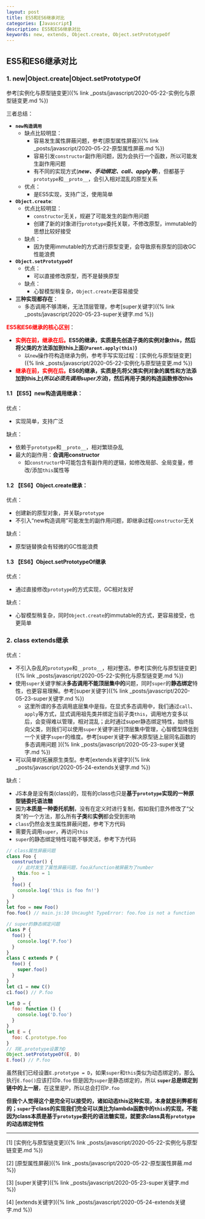 ```yaml
---
layout: post
title: ES5和ES6继承对比
categories: [Javascript]
description: ES5和ES6继承对比
keywords: new, extends, Object.create, Object.setPrototypeOf
---
```


## ES5和ES6继承对比

### 1. new|Object.create|Object.setPrototypeOf

参考[实例化与原型链变更]({% link _posts/javascript/2020-05-22-实例化与原型链变更.md %})

三者总结：
* **`new构造调用`**
  * 缺点比较明显：
    * 容易发生属性屏蔽问题，参考[原型属性屏蔽]({% link _posts/javascript/2020-05-22-原型属性屏蔽.md %})
    * 容易引发`constructor`副作用问题，因为会执行一个函数，所以可能发生副作用问题
    * 有不同的实现方式(***new、手动绑定、call、apply等***)，但都基于`prototype`和`__proto__`，会引入相对混乱的原型关系
  * 优点：
    * 是ES5实现，支持广泛，使用简单
* **`Object.create`**:
  * 优点比较明显：
    * `constructor`无关，规避了可能发生的副作用问题
    * 创建了新的对象进行`prototype`委托关联，不修改原型，immutable的思想比较好接受
  * 缺点：
    * 因为使用immutable的方式进行原型变更，会导致原有原型的回收GC性能浪费
* **`Object.setPrototypeOf`**    
  * 优点：
    * 可以直接修改原型，而不是替换原型
  * 缺点：
    * 心智模型稍复杂，`Object.create`更容易接受
* **三种实现都存在**：
  * 多态调用不够清晰，无法顶层管理，参考[super关键字]({% link _posts/javascript/2020-05-23-super关键字.md %})

<b style="color: red;">ES5和ES6继承的核心区别</b>：
* <b style="color: red;">实例在前，继承在后。</b>**ES5的继承，实质是先创造子类的实例对象this，然后将父类的方法添加到this上面(`Parent.apply(this)`)**
  * 以`new`操作符构造继承为例，参考手写实现过程：[实例化与原型链变更]({% link _posts/javascript/2020-05-22-实例化与原型链变更.md %})
* <b style="color: red;">继承在前，实例在后。</b>**ES6的继承，实质是先将父类实例对象的属性和方法添加到this上(*所以必须先调用super方法*)，然后再用子类的构造函数修改this**

#### 1.1 【ES5】new构造调用继承：

优点：
* 实现简单，支持广泛

缺点：
* 依赖于`prototype`和`__proto__`，相对繁琐杂乱
* 最大的副作用：**会调用constructor**
  * 如`constructor`中可能包含有副作用的逻辑，如修改局部、全局变量，修改/添加`this`属性等

#### 1.2 【ES6】Object.create继承：

优点：
* 创建新的原型对象，并关联`prototype`
* 不引入“new构造调用”可能发生的副作用问题，即继承过程`constructor`无关

缺点：
* 原型链替换会有轻微的GC性能浪费

#### 1.3 【ES6】Object.setPrototypeOf继承

优点：
* 通过直接修改`prototype`的方式实现，GC相对友好

缺点：
* 心智模型稍复杂，同时`Object.create`的immutable的方式，更容易接受，也更简单

### 2. class extends继承

优点：
* 不引入杂乱的`prototype`和`__proto__`，相对整洁。参考[实例化与原型链变更]({% link _posts/javascript/2020-05-22-实例化与原型链变更.md %})
* 使用`super`关键字解决**多态调用不能顶层集中的**问题，同时`super`的**静态绑定**特性，也更容易理解。参考[super关键字]({% link _posts/javascript/2020-05-23-super关键字.md %})
  * 这里所谓的多态调用底层集中是指，在显式多态调用中，我们通过`call`、`apply`等方式，显式调用祖先类并绑定当前子类`this`，调用地方变多以后，会变得难以管理，相对混乱；此时通过super静态绑定特性，始终指向父类，则我们可以使用`super`关键字进行顶层集中管理，心智模型降低到一个关键字`super`的维度。参考[super关键字-解决原型链上层同名函数的多态调用问题
]({% link _posts/javascript/2020-05-23-super关键字.md %})
* 可以简单的拓展原生类型。参考[extends关键字]({% link _posts/javascript/2020-05-24-extends关键字.md %})

缺点：
* JS本身是没有类(class)的，现有的class也只是**基于`prototype`实现的一种原型链委托语法糖**
* 因为**本质是一种委托机制**，没有在定义时进行复制，假如我们意外修改了“父类”的一个方法，那么所有**子类**和**实例**都会受到影响 
* `class`仍然会发生属性屏蔽问题，参考下方代码
* 需要先调用`super`，再访问`this`
* `super`的静态绑定特性可能不够灵活，参考下方代码

```js
// class属性屏蔽问题
class Foo {
  constructor() {
    // 此时发生了属性屏蔽问题，foo从function被屏蔽为了number
    this.foo = 1
  }
  foo() {
    console.log('this is foo fn!')
  }
}
let foo = new Foo()
foo.foo() // main.js:10 Uncaught TypeError: foo.foo is not a function
```

```js
// super的静态绑定问题
class P {
  foo() {
    console.log('P.foo')
  }
}
class C extends P {
  foo() {
    super.foo()
  }
}
let c1 = new C()
c1.foo() // P.foo

let D = {
  foo: function () {
    console.log('D.foo')
  }
}
let E = {
  foo: C.prototype.foo
}
// 将E.prototype设置为D
Object.setPrototypeOf(E, D)
E.foo() // P.foo
```

虽然我们已经设置`E.prototype = D`，如果`super`和`this`类似为动态绑定的，那么执行`E.foo()`应该打印`D.foo`
但是因为`super`是静态绑定的，所以 **`super`总是绑定到链中的上一层**，在这里是P，所以总会打印`P.foo`

**但我个人觉得这个是完全可以接受的，诸如动态this这种实现，本身就是利弊都有的；`super`于class的实现我们完全可以类比为lambda函数中的`this`的实现，不能因为class本质是基于`prototype`委托的语法糖实现，就要求class具有`prototype`的动态绑定特性**

---

[1] [实例化与原型链变更]({% link _posts/javascript/2020-05-22-实例化与原型链变更.md %})

[2] [原型属性屏蔽]({% link _posts/javascript/2020-05-22-原型属性屏蔽.md %})

[3] [super关键字]({% link _posts/javascript/2020-05-23-super关键字.md %})

[4] [extends关键字]({% link _posts/javascript/2020-05-24-extends关键字.md %})
